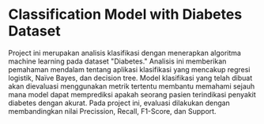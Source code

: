 # Classification Model with Diabetes Dataset
Project ini merupakan analisis klasifikasi dengan menerapkan algoritma machine learning pada dataset "Diabetes." Analisis ini memberikan pemahaman mendalam tentang aplikasi klasifikasi yang mencakup regresi logistik, Naïve Bayes, dan decision tree. Model klasifikasi yang telah dibuat akan dievaluasi menggunakan metrik tertentu membantu memahami sejauh mana model dapat memprediksi apakah seorang pasien terindikasi penyakit diabetes dengan akurat. Pada project ini, evaluasi dilakukan dengan membandingkan nilai Precission, Recall, F1-Score, dan Support.
